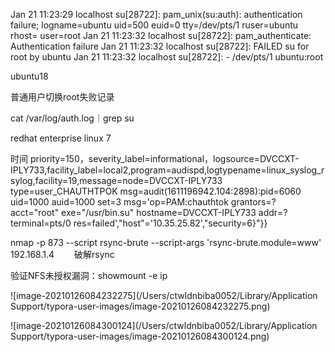 

Jan 21 11:23:29 localhost su[28722]: pam_unix(su:auth): authentication failure; logname=ubuntu uid=500 euid=0 tty=/dev/pts/1 ruser=ubuntu rhost=  user=root
Jan 21 11:23:32 localhost su[28722]: pam_authenticate: Authentication failure
Jan 21 11:23:32 localhost su[28722]: FAILED su for root by ubuntu
Jan 21 11:23:32 localhost su[28722]: - /dev/pts/1 ubuntu:root





ubuntu18

 普通用户切换root失败记录

cat /var/log/auth.log｜grep su



redhat enterprise linux 7

时间 priority=150，severity_label=informational，logsource=DVCCXT-IPLY733,facility_label=local2,program=audispd,logtypename=linux_syslog_rsylog,facility=19,message=node=DVCCXT-IPLY733 type=user_CHAUTHTPOK msg=audit(1611196942.104:2898):pid=6060 uid=1000 auid=1000 set=3 msg='op=PAM:chauthtok grantors=? acct=\"root\" exe=\"/usr/bin.su\" hostname=DVCCXT-IPLY733 addr=? terminal=pts/0 res=failed\',"host"='10.35.25.82',"security=6}"}}



nmap -p 873 --script rsync-brute --script-args 'rsync-brute.module=www' 192.168.1.4 　　破解rsync 



验证NFS未授权漏洞：showmount -e ip





![image-20210126084232275](/Users/ctwldnbiba0052/Library/Application Support/typora-user-images/image-20210126084232275.png)

![image-20210126084300124](/Users/ctwldnbiba0052/Library/Application Support/typora-user-images/image-20210126084300124.png)